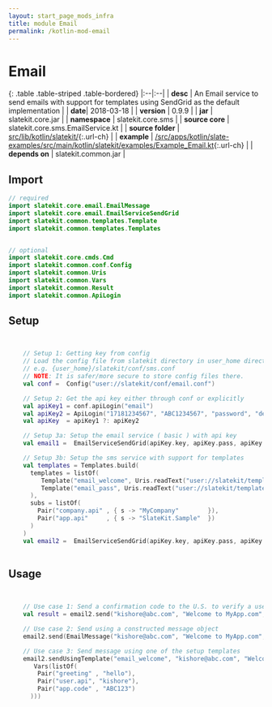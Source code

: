 ```yaml
---
layout: start_page_mods_infra
title: module Email
permalink: /kotlin-mod-email
---
```


# Email

{: .table .table-striped .table-bordered}
|:--|:--|
| **desc** | An Email service to send emails with support for templates using SendGrid as the default implementation | 
| **date**| 2018-03-18 |
| **version** | 0.9.9  |
| **jar** | slatekit.core.jar  |
| **namespace** | slatekit.core.sms  |
| **source core** | slatekit.core.sms.EmailService.kt  |
| **source folder** | [src/lib/kotlin/slatekit/](https://github.com/code-helix/slatekit/tree/master/src/lib/kotlin/slatekit/){:.url-ch}  |
| **example** | [/src/apps/kotlin/slate-examples/src/main/kotlin/slatekit/examples/Example_Email.kt](https://github.com/code-helix/slatekit/tree/master/src/lib/kotlin/slatekit-examples/src/main/kotlin/slatekit/examples/Example_Email.kt){:.url-ch} |
| **depends on** |  slatekit.common.jar  |

## Import
```kotlin 
// required 
import slatekit.core.email.EmailMessage
import slatekit.core.email.EmailServiceSendGrid
import slatekit.common.templates.Template
import slatekit.common.templates.Templates


// optional 
import slatekit.core.cmds.Cmd
import slatekit.common.conf.Config
import slatekit.common.Uris
import slatekit.common.Vars
import slatekit.common.Result
import slatekit.common.ApiLogin


```

## Setup
```kotlin


    // Setup 1: Getting key from config
    // Load the config file from slatekit directory in user_home directory
    // e.g. {user_home}/slatekit/conf/sms.conf
    // NOTE: It is safer/more secure to store config files there.
    val conf =  Config("user://slatekit/conf/email.conf")

    // Setup 2: Get the api key either through conf or explicitly
    val apiKey1 = conf.apiLogin("email")
    val apiKey2 = ApiLogin("17181234567", "ABC1234567", "password", "dev", "sendgrid-email")
    val apiKey  = apiKey1 ?: apiKey2

    // Setup 3a: Setup the email service ( basic ) with api key
    val email1 =  EmailServiceSendGrid(apiKey.key, apiKey.pass, apiKey.account)

    // Setup 3b: Setup the sms service with support for templates
    val templates = Templates.build(
      templates = listOf(
         Template("email_welcome", Uris.readText("user://slatekit/templates/email_welcome.txt") ?: "" ),
         Template("email_pass", Uris.readText("user://slatekit/templates/email_password.txt") ?: "")
      ),
      subs = listOf(
        Pair("company.api" , { s -> "MyCompany"        }),
        Pair("app.api"     , { s -> "SlateKit.Sample"  })
      )
    )
    val email2 =  EmailServiceSendGrid(apiKey.key, apiKey.pass, apiKey.account, templates)
    

```

## Usage
```kotlin


    // Use case 1: Send a confirmation code to the U.S. to verify a users phone number.
    val result = email2.send("kishore@abc.com", "Welcome to MyApp.com", "welcome!", false)

    // Use case 2: Send using a constructed message object
    email2.send(EmailMessage("kishore@abc.com", "Welcome to MyApp.com", "welcome!", false))

    // Use case 3: Send message using one of the setup templates
    email2.sendUsingTemplate("email_welcome", "kishore@abc.com", "Welcome to MyApp.com", true,
       Vars(listOf(
        Pair("greeting" , "hello"),
        Pair("user.api", "kishore"),
        Pair("app.code" , "ABC123")
      )))
    

```

